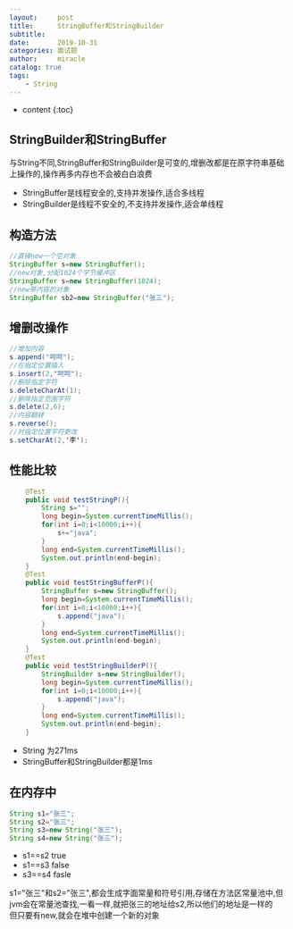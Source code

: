 ```yaml
---
layout:     post
title:      StringBuffer和StringBuilder
subtitle:   
date:       2019-10-31
categories: 面试题
author:     miracle
catalog: true
tags:
    - String
---
```


* content
{:toc}

## StringBuilder和StringBuffer
与String不同,StringBuffer和StringBuilder是可变的,增删改都是在原字符串基础上操作的,操作再多内存也不会被白白浪费
* StringBuffer是线程安全的,支持并发操作,适合多线程
* StringBuilder是线程不安全的,不支持并发操作,适合单线程

## 构造方法

```java
//直接new一个空对象
StringBuffer s=new StringBuffer();
//new对象,分配1024个字节缓冲区
StringBuffer s=new StringBuffer(1024);
//new带内容的对象
StringBuffer sb2=new StringBuffer("张三");
```

## 增删改操作

```java
//增加内容
s.append("呵呵");
//在指定位置插入
s.insert(2,"呵呵");
//删除指定字符
s.deleteCharAt(1);
//删除指定范围字符
s.delete(2,6);
//内容翻转
s.reverse();
//对指定位置字符更改
s.setCharAt(2,'李');
```


## 性能比较

```java
	@Test
	public void testStringP(){
		String s="";
		long begin=System.currentTimeMillis();
		for(int i=0;i<10000;i++){
			s+="java";
		}
		long end=System.currentTimeMillis();
		System.out.println(end-begin);
	}
	@Test
	public void testStringBufferP(){
		StringBuffer s=new StringBuffer();
		long begin=System.currentTimeMillis();
		for(int i=0;i<10000;i++){
			s.append("java");
		}
		long end=System.currentTimeMillis();
		System.out.println(end-begin);
	}
	@Test
	public void testStringBuilderP(){
		StringBuilder s=new StringBuilder();
		long begin=System.currentTimeMillis();
		for(int i=0;i<10000;i++){
			s.append("java");
		}
		long end=System.currentTimeMillis();
		System.out.println(end-begin);
	}
```

* String 为271ms
* StringBuffer和StringBuilder都是1ms

## 在内存中

```java
String s1="张三";
String s2="张三";
String s3=new String("张三");
String s4=new String("张三");

```

* s1==s2 true
* s1==s3 false
* s3==s4 fasle

s1="张三"和s2="张三",都会生成字面常量和符号引用,存储在方法区常量池中,但jvm会在常量池查找,一看一样,就把张三的地址给s2,所以他们的地址是一样的  
但只要有new,就会在堆中创建一个新的对象